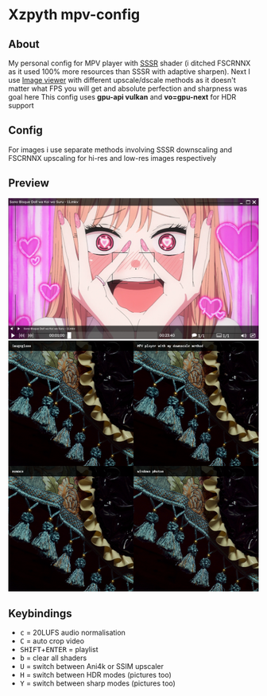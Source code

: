 # Xzpyth mpv-config
## About
My personal config for MPV player with [SSSR](https://gist.github.com/igv/2364ffa6e81540f29cb7ab4c9bc05b6b) shader (i ditched FSCRNNX as it used 100% more resources than SSSR with adaptive sharpen). Next I use [Image viewer](https://github.com/occivink/mpv-image-viewer) with different upscale/dscale methods as it doesn't matter what FPS you will get and absolute perfection and sharpness was goal here
This config uses **gpu-api vulkan** and **vo=gpu-next** for HDR support
## Config
For images i use separate methods involving SSSR downscaling and FSCRNNX upscaling for hi-res and low-res images respectively
## Preview
![Alt text](preview.webp?raw=true "Screenshot of GUI")
![Alt text](comparison-01.webp?raw=true "Downscalers comparison")
## Keybindings
- <kbd>c</kbd> = 20LUFS audio normalisation
- <kbd>C</kbd> = auto crop video
- <kbd>SHIFT</kbd>+<kbd>ENTER</kbd> = playlist
- <kbd>b</kbd> = clear all shaders
- <kbd>U</kbd> = switch between Ani4k or SSIM upscaler
- <kbd>H</kbd> = switch between HDR modes (pictures too)
- <kbd>Y</kbd> = switch between sharp modes (pictures too)
